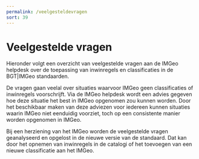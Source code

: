 ```yaml
---
permalink: /veelgesteldevragen
sort: 39
---
```


Veelgestelde vragen
===================

Hieronder volgt een overzicht van veelgestelde vragen aan de IMGeo helpdesk over
de toepassing van inwinregels en classificaties in de BGT\|IMGeo standaarden.

De vragen gaan veelal over situaties waarvoor IMGeo geen classificaties of inwinregels voorschrijft. Via de IMGeo helpdesk wordt een advies gegeven hoe deze situatie het best in IMGeo opgenomen zou kunnen worden. Door het beschikbaar maken van deze adviezen voor iedereen kunnen situaties waarin IMGeo niet eenduidig voorziet, toch op een consistente manier worden opgenomen in IMGeo.

Bij een herziening van het IMGeo worden de veelgestelde vragen geanalyseerd en opgelost in de nieuwe versie van de standaard. Dat kan door het opnemen van inwinregels in de catalogi of het toevoegen van een nieuwe classificatie aan het IMGeo.
